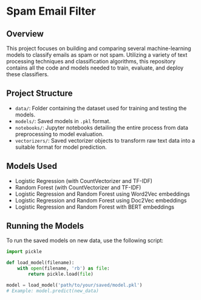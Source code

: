# Spam Email Filter
 
## Overview
This project focuses on building and comparing several machine-learning models to classify emails as spam or not spam. Utilizing a variety of text processing techniques and classification algorithms, this repository contains all the code and models needed to train, evaluate, and deploy these classifiers.

## Project Structure
- `data/`: Folder containing the dataset used for training and testing the models.
- `models/`: Saved models in `.pkl` format.
- `notebooks/`: Jupyter notebooks detailing the entire process from data preprocessing to model evaluation.
- `vectorizers/`: Saved vectorizer objects to transform raw text data into a suitable format for model prediction.

## Models Used
- Logistic Regression (with CountVectorizer and TF-IDF)
- Random Forest (with CountVectorizer and TF-IDF)
- Logistic Regression and Random Forest using Word2Vec embeddings
- Logistic Regression and Random Forest using Doc2Vec embeddings
- Logistic Regression and Random Forest with BERT embeddings

## Running the Models
To run the saved models on new data, use the following script:
```python
import pickle

def load_model(filename):
    with open(filename, 'rb') as file:
        return pickle.load(file)

model = load_model('path/to/your/saved/model.pkl')
# Example: model.predict(new_data)
```

